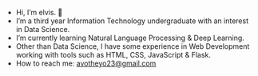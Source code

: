 - Hi, I’m elvis. 👋 
- I’m a third year Information Technology undergraduate with an interest in Data Science. 
- I’m currently learning Natural Language Processing & Deep Learning. 
- Other than Data Science, I have some experience in Web Development working with tools such as HTML, CSS, JavaScript & Flask.
- How to reach me: avotheyo23@gmail.com




<!---
avocadopelvis/avocadopelvis is a ✨ special ✨ repository because its `README.md` (this file) appears on your GitHub profile.
You can click the Preview link to take a look at your changes.
--->
